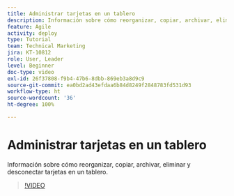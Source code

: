 ```yaml
---
title: Administrar tarjetas en un tablero
description: Información sobre cómo reorganizar, copiar, archivar, eliminar y desconectar tarjetas en un tablero.
feature: Agile
activity: deploy
type: Tutorial
team: Technical Marketing
jira: KT-10812
role: User, Leader
level: Beginner
doc-type: video
exl-id: 26f37808-f9b4-47b6-8dbb-869eb3a8d9c9
source-git-commit: ea0bd2ad43efdaa6b84d8249f2848783fd531d93
workflow-type: ht
source-wordcount: '36'
ht-degree: 100%

---
```


# Administrar tarjetas en un tablero

Información sobre cómo reorganizar, copiar, archivar, eliminar y desconectar tarjetas en un tablero.

>[!VIDEO](https://video.tv.adobe.com/v/346810/?quality=12&learn=on)
